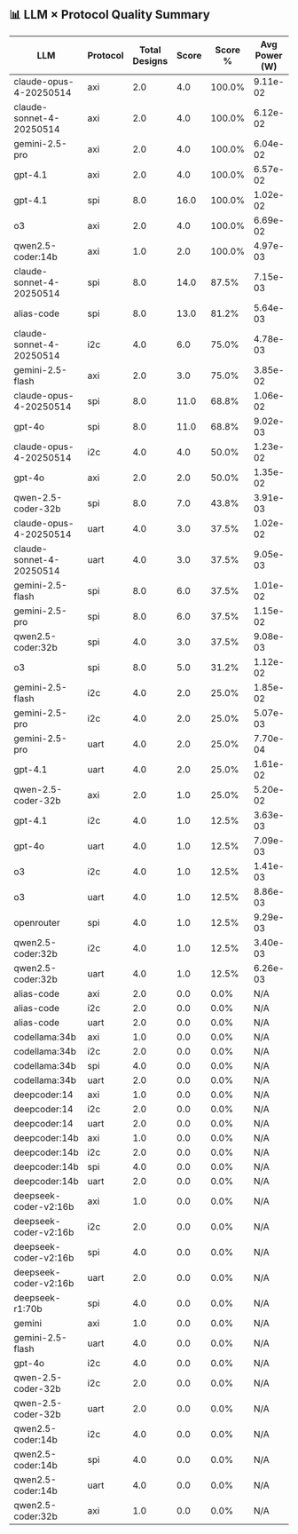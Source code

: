 ## 📊 LLM × Protocol Quality Summary

| LLM | Protocol | Total Designs | Score | Score % | Avg Power (W) | Avg Area (µm²) |
|-----|----------|----------------|--------|----------|----------------|-----------------|
| claude-opus-4-20250514 | axi | 2.0 | 4.0 | 100.0% | 9.11e-02 | 162584 |
| claude-sonnet-4-20250514 | axi | 2.0 | 4.0 | 100.0% | 6.12e-02 | 114272 |
| gemini-2.5-pro | axi | 2.0 | 4.0 | 100.0% | 6.04e-02 | 112068 |
| gpt-4.1 | axi | 2.0 | 4.0 | 100.0% | 6.57e-02 | 123934 |
| gpt-4.1 | spi | 8.0 | 16.0 | 100.0% | 1.02e-02 | 31482 |
| o3 | axi | 2.0 | 4.0 | 100.0% | 6.69e-02 | 111698 |
| qwen2.5-coder:14b | axi | 1.0 | 2.0 | 100.0% | 4.97e-03 | 23808 |
| claude-sonnet-4-20250514 | spi | 8.0 | 14.0 | 87.5% | 7.15e-03 | 37716 |
| alias-code | spi | 8.0 | 13.0 | 81.2% | 5.64e-03 | 22368 |
| claude-sonnet-4-20250514 | i2c | 4.0 | 6.0 | 75.0% | 4.78e-03 | 68473 |
| gemini-2.5-flash | axi | 2.0 | 3.0 | 75.0% | 3.85e-02 | 91864 |
| claude-opus-4-20250514 | spi | 8.0 | 11.0 | 68.8% | 1.06e-02 | 38574 |
| gpt-4o | spi | 8.0 | 11.0 | 68.8% | 9.02e-03 | 21827 |
| claude-opus-4-20250514 | i2c | 4.0 | 4.0 | 50.0% | 1.23e-02 | 60530 |
| gpt-4o | axi | 2.0 | 2.0 | 50.0% | 1.35e-02 | 37496 |
| qwen-2.5-coder-32b | spi | 8.0 | 7.0 | 43.8% | 3.91e-03 | 19558 |
| claude-opus-4-20250514 | uart | 4.0 | 3.0 | 37.5% | 1.02e-02 | 87301 |
| claude-sonnet-4-20250514 | uart | 4.0 | 3.0 | 37.5% | 9.05e-03 | 84486 |
| gemini-2.5-flash | spi | 8.0 | 6.0 | 37.5% | 1.01e-02 | 35472 |
| gemini-2.5-pro | spi | 8.0 | 6.0 | 37.5% | 1.15e-02 | 33887 |
| qwen2.5-coder:32b | spi | 4.0 | 3.0 | 37.5% | 9.08e-03 | 30170 |
| o3 | spi | 8.0 | 5.0 | 31.2% | 1.12e-02 | 35684 |
| gemini-2.5-flash | i2c | 4.0 | 2.0 | 25.0% | 1.85e-02 | 80896 |
| gemini-2.5-pro | i2c | 4.0 | 2.0 | 25.0% | 5.07e-03 | 84384 |
| gemini-2.5-pro | uart | 4.0 | 2.0 | 25.0% | 7.70e-04 | 11508 |
| gpt-4.1 | uart | 4.0 | 2.0 | 25.0% | 1.61e-02 | 86448 |
| qwen-2.5-coder-32b | axi | 2.0 | 1.0 | 25.0% | 5.20e-02 | 118284 |
| gpt-4.1 | i2c | 4.0 | 1.0 | 12.5% | 3.63e-03 | 55016 |
| gpt-4o | uart | 4.0 | 1.0 | 12.5% | 7.09e-03 | 66708 |
| o3 | i2c | 4.0 | 1.0 | 12.5% | 1.41e-03 | 25548 |
| o3 | uart | 4.0 | 1.0 | 12.5% | 8.86e-03 | 133768 |
| openrouter | spi | 4.0 | 1.0 | 12.5% | 9.29e-03 | 27184 |
| qwen2.5-coder:32b | i2c | 4.0 | 1.0 | 12.5% | 3.40e-03 | 54468 |
| qwen2.5-coder:32b | uart | 4.0 | 1.0 | 12.5% | 6.26e-03 | 55308 |
| alias-code | axi | 2.0 | 0.0 | 0.0% | N/A | N/A |
| alias-code | i2c | 2.0 | 0.0 | 0.0% | N/A | N/A |
| alias-code | uart | 2.0 | 0.0 | 0.0% | N/A | N/A |
| codellama:34b | axi | 1.0 | 0.0 | 0.0% | N/A | N/A |
| codellama:34b | i2c | 2.0 | 0.0 | 0.0% | N/A | N/A |
| codellama:34b | spi | 4.0 | 0.0 | 0.0% | N/A | N/A |
| codellama:34b | uart | 2.0 | 0.0 | 0.0% | N/A | N/A |
| deepcoder:14 | axi | 1.0 | 0.0 | 0.0% | N/A | N/A |
| deepcoder:14 | i2c | 2.0 | 0.0 | 0.0% | N/A | N/A |
| deepcoder:14 | uart | 2.0 | 0.0 | 0.0% | N/A | N/A |
| deepcoder:14b | axi | 1.0 | 0.0 | 0.0% | N/A | N/A |
| deepcoder:14b | i2c | 2.0 | 0.0 | 0.0% | N/A | N/A |
| deepcoder:14b | spi | 4.0 | 0.0 | 0.0% | N/A | N/A |
| deepcoder:14b | uart | 2.0 | 0.0 | 0.0% | N/A | N/A |
| deepseek-coder-v2:16b | axi | 1.0 | 0.0 | 0.0% | N/A | N/A |
| deepseek-coder-v2:16b | i2c | 2.0 | 0.0 | 0.0% | N/A | N/A |
| deepseek-coder-v2:16b | spi | 4.0 | 0.0 | 0.0% | N/A | N/A |
| deepseek-coder-v2:16b | uart | 2.0 | 0.0 | 0.0% | N/A | N/A |
| deepseek-r1:70b | spi | 4.0 | 0.0 | 0.0% | N/A | N/A |
| gemini | axi | 1.0 | 0.0 | 0.0% | N/A | N/A |
| gemini-2.5-flash | uart | 4.0 | 0.0 | 0.0% | N/A | N/A |
| gpt-4o | i2c | 4.0 | 0.0 | 0.0% | N/A | N/A |
| qwen-2.5-coder-32b | i2c | 2.0 | 0.0 | 0.0% | N/A | N/A |
| qwen-2.5-coder-32b | uart | 2.0 | 0.0 | 0.0% | N/A | N/A |
| qwen2.5-coder:14b | i2c | 4.0 | 0.0 | 0.0% | N/A | N/A |
| qwen2.5-coder:14b | spi | 4.0 | 0.0 | 0.0% | N/A | N/A |
| qwen2.5-coder:14b | uart | 4.0 | 0.0 | 0.0% | N/A | N/A |
| qwen2.5-coder:32b | axi | 1.0 | 0.0 | 0.0% | N/A | N/A |

